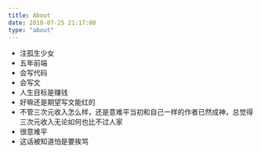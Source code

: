 ```yaml
---
title: About
date: 2018-07-25 21:17:00
type: "about"
---
```


* 注孤生少女
* 五年前端
* 会写代码
* 会写文
* 人生目标是赚钱
* 好嘛还是期望写文能红的
* 不管三次元收入怎么样，还是意难平当初和自己一样的作者已然成神，总觉得三次元收入无论如何也比不过人家
* 很意难平
* 这话被知道怕是要挨骂
